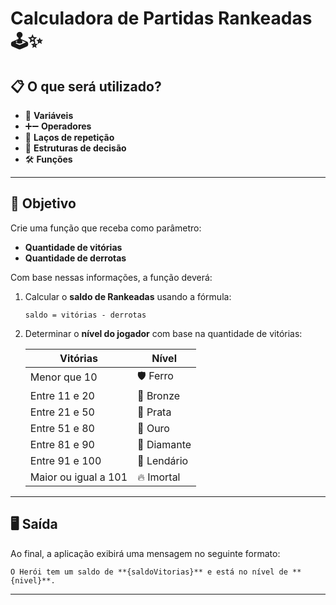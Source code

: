 # Calculadora de Partidas Rankeadas 🕹️✨

## 📋 O que será utilizado?

- 📝 **Variáveis**
- ➕➖ **Operadores**
- 🔄 **Laços de repetição**
- 🔀 **Estruturas de decisão**
- 🛠️ **Funções**

---

## 🎯 Objetivo

Crie uma função que receba como parâmetro:
- **Quantidade de vitórias**
- **Quantidade de derrotas**

Com base nessas informações, a função deverá:
1. Calcular o **saldo de Rankeadas** usando a fórmula:
   ```
   saldo = vitórias - derrotas
   ```
2. Determinar o **nível do jogador** com base na quantidade de vitórias:

   | Vitórias              | Nível        |
   |-----------------------|--------------|
   | Menor que 10         | 🛡️ Ferro     |
   | Entre 11 e 20        | 🥉 Bronze    |
   | Entre 21 e 50        | 🥈 Prata     |
   | Entre 51 e 80        | 🥇 Ouro      |
   | Entre 81 e 90        | 💎 Diamante  |
   | Entre 91 e 100       | 🌟 Lendário  |
   | Maior ou igual a 101 | 🔥 Imortal   |

---

## 🖥️ Saída

Ao final, a aplicação exibirá uma mensagem no seguinte formato:

```plaintext
O Herói tem um saldo de **{saldoVitorias}** e está no nível de **{nivel}**.
```

---

